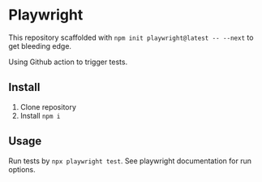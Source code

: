 # Playwright 

This repository scaffolded with `npm init playwright@latest -- --next` to get bleeding edge. 

Using Github action to trigger tests. 

## Install 

1. Clone repository 
2. Install `npm i`

## Usage

Run tests by `npx playwright test`. See playwright documentation for run options.
